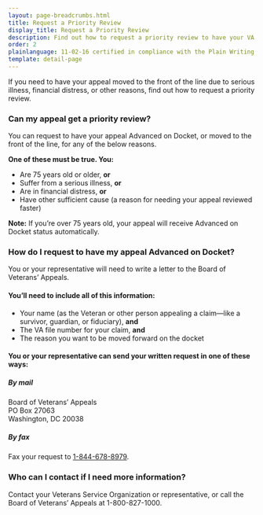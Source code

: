 ```yaml
---
layout: page-breadcrumbs.html
title: Request a Priority Review
display_title: Request a Priority Review
description: Find out how to request a priority review to have your VA appeal moved to the front of the line (called "Advanced on the Board of Veterans' Appeals Docket"). You can request to have your appeal moved up due to age, serious illness, financial distress, or other reasons.
order: 2
plainlanguage: 11-02-16 certified in compliance with the Plain Writing Act
template: detail-page
---
```

<div itemscope itemtype="http://schema.org/HowTo">

<div class="va-introtext" itemprop="description">
If you need to have your appeal moved to the front of the line due to serious illness, financial distress, or other reasons, find out how to request a priority review.
</div>

<h3>Can my appeal get a priority review?</h3>
You can request to have your appeal Advanced on Docket, or moved to the front of the line, for any of the below reasons.
<div class="feature">

**One of these must be true. You:**
- Are 75 years old or older, **or**
- Suffer from a serious illness, **or**
- Are in financial distress, **or**
- Have other sufficient cause (a reason for needing your appeal reviewed faster)

**Note:** If you’re over 75 years old, your appeal will receive Advanced on Docket status automatically.
</div>

### How do I request to have my appeal Advanced on Docket?
You or your representative will need to write a letter to the Board of Veterans’ Appeals.

#### You’ll need to include all of this information:
- Your name (as the Veteran or other person appealing a claim—like a survivor, guardian, or fiduciary), **and**
- The VA file number for your claim, **and**
- The reason you want to be moved forward on the docket

#### You or your representative can send your written request in one of these ways:

##### By mail
<p class="va-address-block">
  Board of Veterans’ Appeals<br/>
  PO Box 27063<br/>
  Washington, DC 20038<br/>
</p>

##### By fax
Fax your request to <a href="tel:+12024956803">1-844-678-8979</a>.

### Who can I contact if I need more information?

Contact your Veterans Service Organization or representative, or call the Board of Veterans’ Appeals at 1-800-827-1000.


